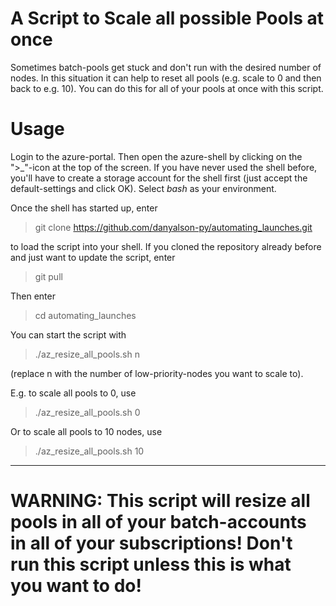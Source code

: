 # A Script to Scale all possible Pools at once
Sometimes batch-pools get stuck and don't run with the desired number of nodes. In this situation it can help to reset all pools (e.g. scale to 0 and then back to e.g. 10). You can do this for all of your pools at once with this script.

# Usage
Login to the azure-portal. Then open the azure-shell by clicking on the ">_"-icon at the top of the screen. If you have never used the shell before, you'll have to create a storage account for the shell first (just accept the default-settings and click OK). Select _bash_ as your environment. 

Once the shell has started up, enter 
> git clone https://github.com/danyalson-py/automating_launches.git

to load the script into your shell.
If you cloned the repository already before and just want to update the script, enter
> git pull

Then enter
> cd automating_launches

You can start the script with 
> ./az_resize_all_pools.sh n

(replace n with the number of low-priority-nodes you want to scale to).

E.g. to scale all pools to 0, use
> ./az_resize_all_pools.sh 0

Or to scale all pools to 10 nodes, use
> ./az_resize_all_pools.sh 10

---
# WARNING: This script will resize all pools in all of your batch-accounts in all of your subscriptions! Don't run this script unless this is what you want to do!

